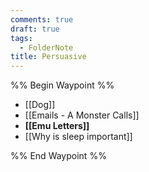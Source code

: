 ```yaml
---
comments: true
draft: true
tags:
  - FolderNote
title: Persuasive
---
```

%% Begin Waypoint %%
- [[Dog]]
- [[Emails - A Monster Calls]]
- **[[Emu Letters]]**
- [[Why is sleep important]]

%% End Waypoint %%
